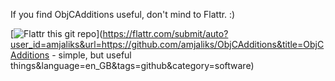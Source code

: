 If you find ObjCAdditions useful, don't mind to Flattr. :)

[![Flattr this git repo](http://api.flattr.com/button/flattr-badge-large.png)](https://flattr.com/submit/auto?user_id=amjaliks&url=https://github.com/amjaliks/ObjCAdditions&title=ObjCAdditions - simple, but useful things&language=en_GB&tags=github&category=software) 
